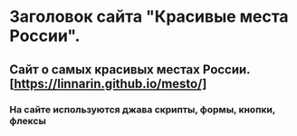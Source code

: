 # Заголовок сайта "Красивые места России".
## Сайт о самых красивых местах России. [https://linnarin.github.io/mesto/]
### На сайте используются джава скрипты, формы, кнопки, флексы
